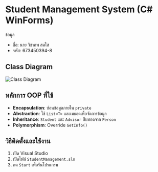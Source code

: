 # Student Management System (C# WinForms)

ข้อมูล
- ชื่อ: นาย วิชาภพ สดใส
- รหัส: 673450394-8

## Class Diagram
![Class Diagram](class-diagram.png)

## หลักการ OOP ที่ใช้
- **Encapsulation**: ซ่อนข้อมูลภายใน `private`  
- **Abstraction**: ใช้ `List<T>` และเมธอดเพื่อจัดการข้อมูล  
- **Inheritance**: `Student` และ `Advisor` สืบทอดจาก `Person`  
- **Polymorphism**: Override `GetInfo()`  

## วิธีติดตั้งและใช้งาน
1. เปิด Visual Studio  
2. เปิดไฟล์ `StudentManagement.sln`  
3. กด `Start` เพื่อรันโปรแกรม  
